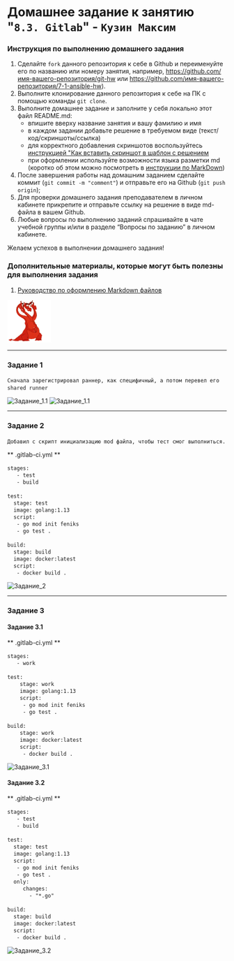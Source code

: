 # Домашнее задание к занятию "`8.3. Gitlab`" - `Кузин Максим`


### Инструкция по выполнению домашнего задания

   1. Сделайте `fork` данного репозитория к себе в Github и переименуйте его по названию или номеру занятия, например, https://github.com/имя-вашего-репозитория/git-hw или  https://github.com/имя-вашего-репозитория/7-1-ansible-hw).
   2. Выполните клонирование данного репозитория к себе на ПК с помощью команды `git clone`.
   3. Выполните домашнее задание и заполните у себя локально этот файл README.md:
      - впишите вверху название занятия и вашу фамилию и имя
      - в каждом задании добавьте решение в требуемом виде (текст/код/скриншоты/ссылка)
      - для корректного добавления скриншотов воспользуйтесь [инструкцией "Как вставить скриншот в шаблон с решением](https://github.com/netology-code/sys-pattern-homework/blob/main/screen-instruction.md)
      - при оформлении используйте возможности языка разметки md (коротко об этом можно посмотреть в [инструкции  по MarkDown](https://github.com/netology-code/sys-pattern-homework/blob/main/md-instruction.md))
   4. После завершения работы над домашним заданием сделайте коммит (`git commit -m "comment"`) и отправьте его на Github (`git push origin`);
   5. Для проверки домашнего задания преподавателем в личном кабинете прикрепите и отправьте ссылку на решение в виде md-файла в вашем Github.
   6. Любые вопросы по выполнению заданий спрашивайте в чате учебной группы и/или в разделе “Вопросы по заданию” в личном кабинете.
   
Желаем успехов в выполнении домашнего задания!
   
### Дополнительные материалы, которые могут быть полезны для выполнения задания

1. [Руководство по оформлению Markdown файлов](https://gist.github.com/Jekins/2bf2d0638163f1294637#Code)

<img src = "sreenshots/logo.png" width = 20%>

---

### Задание 1

`Сначала зарегистрировал раннер, как специфичный, а потом перевел его shared runner`


![Задание_1.1](https://gitlab.infernofeniks.ru/feniks/gitlab-hw-8-3/-/blob/main/sreenshots/image_1.1.jpg)
![Задание_1.1](https://gitlab.infernofeniks.ru/feniks/gitlab-hw-8-3/-/blob/main/sreenshots/image_1.2.jpg)


---

### Задание 2

`Добавил с скрипт инициализацию mod файла, чтобы тест смог выполниться.`


** .gitlab-ci.yml **

```
stages:
   - test
   - build

test:
  stage: test
  image: golang:1.13
  script: 
   - go mod init feniks
   - go test .

build:
  stage: build
  image: docker:latest
  script:
   - docker build .

```

![Задание_2](https://gitlab.infernofeniks.ru/feniks/gitlab-hw-8-3/-/blob/main/sreenshots/image_2.jpg)


---

### Задание 3

#### Задание 3.1
** .gitlab-ci.yml **
```
stages:
   - work

test:
    stage: work
    image: golang:1.13
    script: 
     - go mod init feniks
     - go test .

build:
    stage: work
    image: docker:latest
    script:
     - docker build .

```
![Задание_3.1](https://gitlab.infernofeniks.ru/feniks/gitlab-hw-8-3/-/blob/main/sreenshots/image_3.1.jpg)


#### Задание 3.2
** .gitlab-ci.yml **
```
stages:
   - test
   - build

test:
  stage: test
  image: golang:1.13
  script:
   - go mod init feniks
   - go test .
  only:
     changes:
       - "*.go"

build:
  stage: build
  image: docker:latest
  script:
   - docker build .

```
![Задание_3.2](https://gitlab.infernofeniks.ru/feniks/gitlab-hw-8-3/-/blob/main/sreenshots/image_3.2.jpg)

